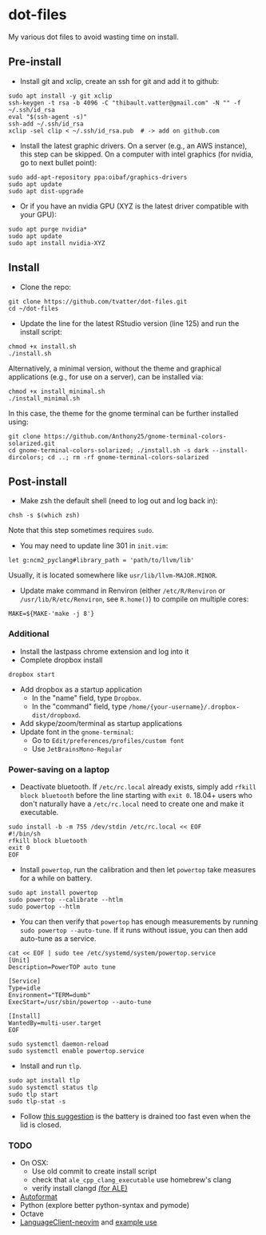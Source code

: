 # dot-files

My various dot files to avoid wasting time on install.

## Pre-install

* Install git and xclip, create an ssh for git and add it to github:

```
sudo apt install -y git xclip
ssh-keygen -t rsa -b 4096 -C "thibault.vatter@gmail.com" -N "" -f ~/.ssh/id_rsa
eval "$(ssh-agent -s)"
ssh-add ~/.ssh/id_rsa
xclip -sel clip < ~/.ssh/id_rsa.pub  # -> add on github.com
```

* Install the latest graphic drivers. On a server (e.g., an AWS instance), this step can be skipped. On a computer with intel graphics (for nvidia, go to next bullet point):
```
sudo add-apt-repository ppa:oibaf/graphics-drivers
sudo apt update
sudo apt dist-upgrade
```

* Or if you have an nvidia GPU (XYZ is the latest driver compatible with your GPU):


```
sudo apt purge nvidia*
sudo apt update
sudo apt install nvidia-XYZ
```

## Install

* Clone the repo:

```
git clone https://github.com/tvatter/dot-files.git
cd ~/dot-files
```

* Update the line for the latest RStudio version (line 125) and run the install script:

```
chmod +x install.sh
./install.sh
```

Alternatively, a minimal version, without the theme and graphical applications (e.g., for use on a server), can be installed via:

```
chmod +x install_minimal.sh
./install_minimal.sh
```

In this case, the theme for the gnome terminal can be further installed using:

```
git clone https://github.com/Anthony25/gnome-terminal-colors-solarized.git
cd gnome-terminal-colors-solarized; ./install.sh -s dark --install-dircolors; cd ..; rm -rf gnome-terminal-colors-solarized
```

## Post-install

* Make zsh the default shell (need to log out and log back in):

```
chsh -s $(which zsh)
```

Note that this step sometimes requires `sudo`.

* You may need to update line 301 in `init.vim`:

```
let g:ncm2_pyclang#library_path = 'path/to/llvm/lib'
```

Usually, it is located somewhere like `usr/lib/llvm-MAJOR.MINOR`.

<!-- * If the version of clang Because some clang tools are installed with their version number, you probably need: -->
<!--  -->
<!-- ``` -->
<!-- sudo update-alternatives --install /usr/bin/clangd clangd /usr/bin/clangd-6.0 100 -->
<!-- ``` -->
<!--  -->

* Update make command in Renviron (either `/etc/R/Renviron` or 
`/usr/lib/R/etc/Renviron`, see `R.home()`) to compile on multiple cores:

```
MAKE=${MAKE-'make -j 8'}
```

### Additional

* Install the lastpass chrome extension and log into it
* Complete dropbox install

```
dropbox start
```

* Add dropbox as a startup application
    * In the "name" field, type `Dropbox`.
    * In the "command" field, type `/home/{your-username}/.dropbox-dist/dropboxd`.
* Add skype/zoom/terminal as startup applications
* Update font in the `gnome-terminal`:
    * Go to `Edit/preferences/profiles/custom font`
    * Use `JetBrainsMono-Regular`

### Power-saving on a laptop

* Deactivate bluetooth. If `/etc/rc.local` already exists, simply 
add `rfkill block bluetooth` before the line starting with `exit 0`. 18.04+ users 
who don't naturally have a `/etc/rc.local` need to create one and make it executable.

```
sudo install -b -m 755 /dev/stdin /etc/rc.local << EOF
#!/bin/sh
rfkill block bluetooth
exit 0
EOF
```

* Install `powertop`, run the calibration and then let `powertop` take measures for a while on battery.

```
sudo apt install powertop
sudo powertop --calibrate --htlm
sudo powertop --htlm
```

* You can then verify that `powertop` has enough measurements by running `sudo powertop --auto-tune`. If it runs without 
issue, you can then add auto-tune as a service.

```
cat << EOF | sudo tee /etc/systemd/system/powertop.service
[Unit]
Description=PowerTOP auto tune

[Service]
Type=idle
Environment="TERM=dumb"
ExecStart=/usr/sbin/powertop --auto-tune

[Install]
WantedBy=multi-user.target
EOF

sudo systemctl daemon-reload
sudo systemctl enable powertop.service
```

* Install and run `tlp`.

```
sudo apt install tlp
sudo systemctl status tlp
sudo tlp start
sudo tlp-stat -s 
```

* Follow [this suggestion](https://askubuntu.com/questions/1029474/ubuntu-18-04-dell-xps13-9370-no-longer-suspends-on-lid-close/1036122#1036122) 
is the battery is drained too fast even when the lid is closed.

### TODO
 
  * On OSX: 
      * Use old commit to create install script
      * check that `ale_cpp_clang_executable` use homebrew's clang
      * verify install clangd [(for ALE)](https://github.com/w0rp/ale/blob/master/doc/ale-cpp.txt)
  * [Autoformat](https://github.com/Chiel92/vim-autoformat)
  * Python (explore better python-syntax and pymode)  
  * Octave
  * [LanguageClient-neovim](https://github.com/autozimu/LanguageClient-neovim) and [example use](https://github.com/kadekillary/init.vim/blob/master/init.vim)
  

